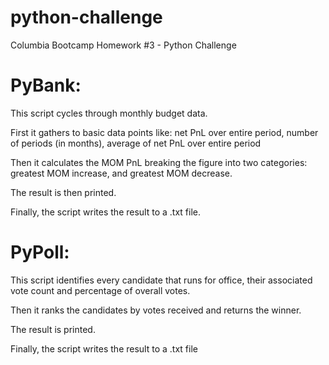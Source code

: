 # python-challenge
Columbia Bootcamp Homework #3 - Python Challenge

# PyBank: 
This script cycles through monthly budget data.

First it gathers to basic data points like: net PnL over entire period, number of periods (in months), average of net PnL over entire period

Then it calculates the MOM PnL breaking the figure into two categories: greatest MOM increase, and greatest MOM decrease.

The result is then printed.

Finally, the script writes the result to a .txt file.

# PyPoll: 
This script identifies every candidate that runs for office, their associated vote count and percentage of overall votes.

Then it ranks the candidates by votes received and returns the winner.

The result is printed.

Finally, the script writes the result to a .txt file
